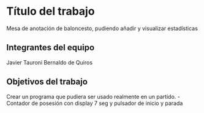 # Título del trabajo
Mesa de anotación de baloncesto, pudiendo añadir y visualizar estadísticas

## Integrantes del equipo
Javier Tauroni Bernaldo de Quiros

## Objetivos del trabajo
Crear un programa que pudiera ser usado realmente en un partido. 
-Contador de posesión con display 7 seg y pulsador de inicio y parada
